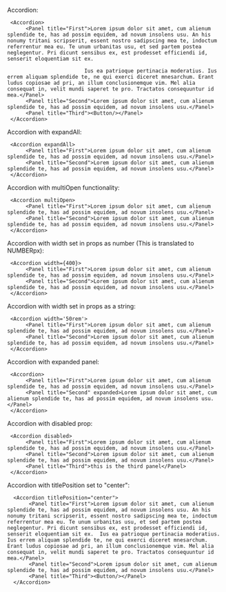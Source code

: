 Accordion:

     <Accordion>
          <Panel title="First">Lorem ipsum dolor sit amet, cum alienum splendide te, has ad possim equidem, ad novum insolens usu. An his nonumy tritani scripserit, essent nostro sadipscing mea te, indoctum referrentur mea eu. Te unum urbanitas usu, et sed partem postea neglegentur. Pri dicunt sensibus ex, est prodesset efficiendi id, senserit eloquentiam sit ex.

                             Ius ea patrioque pertinacia moderatius. Ius errem aliquam splendide te, ne qui exerci diceret mnesarchum. Erant ludus copiosae ad pri, an illum conclusionemque vim. Mel alia consequat in, velit mundi saperet te pro. Tractatos consequuntur id mea.</Panel>
          <Panel title="Second">Lorem ipsum dolor sit amet, cum alienum splendide te, has ad possim equidem, ad novum insolens usu.</Panel>
          <Panel title="Third"><Button/></Panel>
     </Accordion>


Accordion with expandAll:

     <Accordion expandAll>
          <Panel title="First">Lorem ipsum dolor sit amet, cum alienum splendide te, has ad possim equidem, ad novum insolens usu.</Panel>
          <Panel title="Second">Lorem ipsum dolor sit amet, cum alienum splendide te, has ad possim equidem, ad novum insolens usu.</Panel>
     </Accordion>

Accordion with multiOpen functionality:

     <Accordion multiOpen>
          <Panel title="First">Lorem ipsum dolor sit amet, cum alienum splendide te, has ad possim equidem, ad novum insolens usu.</Panel>
          <Panel title="Second">Lorem ipsum dolor sit amet, cum alienum splendide te, has ad possim equidem, ad novum insolens usu.</Panel>
     </Accordion>

Accordion with width set in props as number (This is translated to NUMBERpx):

     <Accordion width={400}>
          <Panel title="First">Lorem ipsum dolor sit amet, cum alienum splendide te, has ad possim equidem, ad novum insolens usu.</Panel>
          <Panel title="Second">Lorem ipsum dolor sit amet, cum alienum splendide te, has ad possim equidem, ad novum insolens usu.</Panel>
     </Accordion>

Accordion with width set in props as a string:

     <Accordion width='50rem'>
          <Panel title="First">Lorem ipsum dolor sit amet, cum alienum splendide te, has ad possim equidem, ad novum insolens usu.</Panel>
          <Panel title="Second">Lorem ipsum dolor sit amet, cum alienum splendide te, has ad possim equidem, ad novum insolens usu.</Panel>
     </Accordion>

Accordion with expanded panel:

     <Accordion>
          <Panel title="First">Lorem ipsum dolor sit amet, cum alienum splendide te, has ad possim equidem, ad novum insolens usu.</Panel>
          <Panel title="Second" expanded>Lorem ipsum dolor sit amet, cum alienum splendide te, has ad possim equidem, ad novum insolens usu.</Panel>
     </Accordion>

Accordion with disabled prop:

     <Accordion disabled>
          <Panel title="First">Lorem ipsum dolor sit amet, cum alienum splendide te, has ad possim equidem, ad novum insolens usu.</Panel>
          <Panel title="Second">Lorem ipsum dolor sit amet, cum alienum splendide te, has ad possim equidem, ad novum insolens usu.</Panel>
          <Panel title="Third">this is the third panel</Panel>
     </Accordion>

 Accordion with titlePosition set to "center":

      <Accordion titlePosition="center">
           <Panel title="First">Lorem ipsum dolor sit amet, cum alienum splendide te, has ad possim equidem, ad novum insolens usu. An his nonumy tritani scripserit, essent nostro sadipscing mea te, indoctum referrentur mea eu. Te unum urbanitas usu, et sed partem postea neglegentur. Pri dicunt sensibus ex, est prodesset efficiendi id, senserit eloquentiam sit ex.  Ius ea patrioque pertinacia moderatius. Ius errem aliquam splendide te, ne qui exerci diceret mnesarchum. Erant ludus copiosae ad pri, an illum conclusionemque vim. Mel alia consequat in, velit mundi saperet te pro. Tractatos consequuntur id mea.</Panel>
           <Panel title="Second">Lorem ipsum dolor sit amet, cum alienum splendide te, has ad possim equidem, ad novum insolens usu.</Panel>
           <Panel title="Third"><Button/></Panel>
      </Accordion>